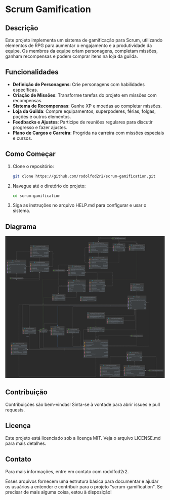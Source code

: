 # Scrum Gamification

## Descrição

Este projeto implementa um sistema de gamificação para Scrum, utilizando elementos de RPG para aumentar o engajamento e
a produtividade da equipe. Os membros da equipe criam personagens, completam missões, ganham recompensas e podem comprar
itens na loja da guilda.

## Funcionalidades

- **Definição de Personagens**: Crie personagens com habilidades específicas.
- **Criação de Missões**: Transforme tarefas do projeto em missões com recompensas.
- **Sistema de Recompensas**: Ganhe XP e moedas ao completar missões.
- **Loja da Guilda**: Compre equipamentos, superpoderes, férias, folgas, poções e outros elementos.
- **Feedbacks e Ajustes**: Participe de reuniões regulares para discutir progresso e fazer ajustes.
- **Plano de Cargos e Carreira**: Progrida na carreira com missões especiais e cursos.

## Como Começar

1. Clone o repositório:
   ```bash
   git clone https://github.com/rodolfod2r2/scrum-gamification.git
   ```
2. Navegue até o diretório do projeto:
   ```bash 
   cd scrum-gamification 
   ```

3. Siga as instruções no arquivo HELP.md para configurar e usar o sistema.

## Diagrama

![info](https://github.com/rodolfod2r2/scrum-gamification/blob/master/assets/scrumgamification.png)

## Contribuição

Contribuições são bem-vindas! Sinta-se à vontade para abrir issues e pull requests.

## Licença

Este projeto está licenciado sob a licença MIT. Veja o arquivo LICENSE.md para mais detalhes.

## Contato

Para mais informações, entre em contato com rodolfod2r2.

Esses arquivos fornecem uma estrutura básica para documentar e ajudar os usuários a entender e contribuir para o
projeto "scrum-gamification". Se precisar de mais alguma coisa, estou à disposição!